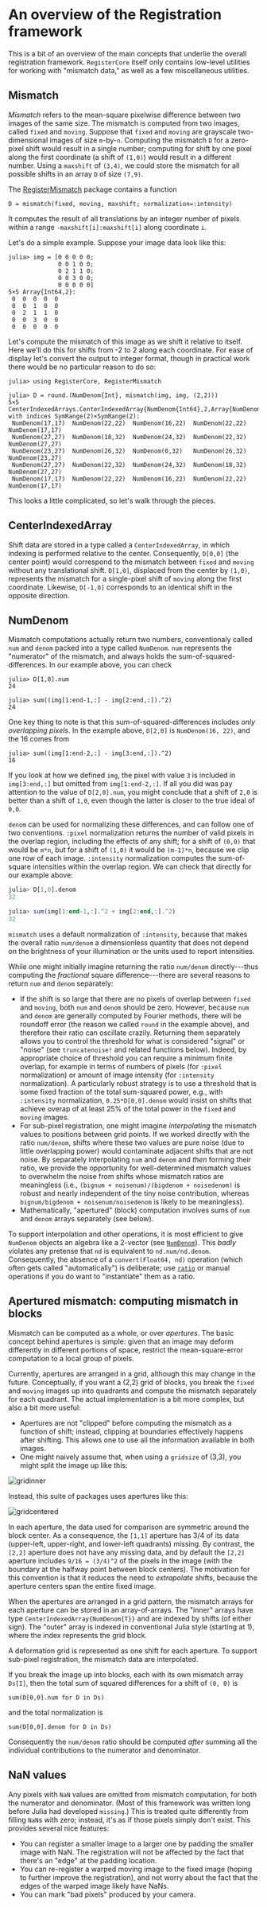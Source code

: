 # An overview of the Registration framework

This is a bit of an overview of the main concepts that underlie
the overall registration framework.
`RegisterCore` itself only contains low-level utilities for working with "mismatch
data," as well as a few miscellaneous utilities.

## Mismatch

*Mismatch* refers to the mean-square pixelwise difference between two
images of the same size.  The mismatch is computed from two images,
called `fixed` and `moving`.
Suppose that `fixed` and `moving` are grayscale
two-dimensional images of size `m`-by-`n`. Computing the mismatch `D`
for a zero-pixel shift would result in a single number; computing for
shift by one pixel along the first coordinate (a shift of `(1,0)`)
would result in a different number. Using a `maxshift` of `(3,4)`, we
could store the mismatch for all possible shifts in an array `D` of
size `(7,9)`.

The [RegisterMismatch](https://github.com/HolyLab/RegisterMismatch.jl)
package contains a function

    D = mismatch(fixed, moving, maxshift; normalization=:intensity)

It computes the result of all translations by an integer number of pixels within a
range `-maxshift[i]:maxshift[i]` along coordinate `i`.

Let's do a simple example. Suppose your image data look like this:

```
julia> img = [0 0 0 0 0;
              0 0 1 0 0;
              0 2 1 1 0;
              0 0 3 0 0;
              0 0 0 0 0]
5×5 Array{Int64,2}:
 0  0  0  0  0
 0  0  1  0  0
 0  2  1  1  0
 0  0  3  0  0
 0  0  0  0  0
```

Let's compute the mismatch of this image as we shift it relative to itself.
Here we'll do this for shifts from -2 to 2 along each coordinate.
For ease of display let's convert the output to integer format,
though in practical work there would be no particular reason to do so:

```
julia> using RegisterCore, RegisterMismatch

julia> D = round.(NumDenom{Int}, mismatch(img, img, (2,2)))
5×5 CenterIndexedArrays.CenterIndexedArray{NumDenom{Int64},2,Array{NumDenom{Int64},2}} with indices SymRange(2)×SymRange(2):
 NumDenom(17,17)  NumDenom(22,22)  NumDenom(16,22)  NumDenom(22,22)  NumDenom(17,17)
 NumDenom(27,27)  NumDenom(18,32)  NumDenom(24,32)  NumDenom(22,32)  NumDenom(27,27)
 NumDenom(23,27)  NumDenom(26,32)  NumDenom(0,32)   NumDenom(26,32)  NumDenom(23,27)
 NumDenom(27,27)  NumDenom(22,32)  NumDenom(24,32)  NumDenom(18,32)  NumDenom(27,27)
 NumDenom(17,17)  NumDenom(22,22)  NumDenom(16,22)  NumDenom(22,22)  NumDenom(17,17)
```

This looks a little complicated, so let's walk through the pieces.

## CenterIndexedArray

Shift data are stored in a type called a `CenterIndexedArray`, in
which indexing is performed relative to the center.  Consequently,
`D[0,0]` (the center point) would correspond to the mismatch between `fixed` and `moving`
without any translational shift.
`D[1,0]`, displaced from the center by `(1,0)`, represents the
mismatch for a single-pixel shift of `moving` along the first
coordinate. Likewise, `D[-1,0]`
corresponds to an identical shift in the opposite direction.

## NumDenom

Mismatch computations actually return two numbers, conventionaly
called `num` and `denom` packed into a type called `NumDenom`.
`num` represents the "numerator" of the mismatch,
and always holds the sum-of-squared-differences.  In our example above,
you can check

```
julia> D[1,0].num
24

julia> sum((img[1:end-1,:] - img[2:end,:]).^2)
24
```

One key thing to note is that this sum-of-squared-differences
includes  *only overlapping pixels*.
In the example above, `D[2,0]` is `NumDenom(16, 22)`, and the 16
comes from

```
julia> sum((img[1:end-2,:] - img[3:end,:]).^2)
16
```
If you look at how we defined `img`, the pixel with value `3` is included in `img[3:end,:]` but omitted
from `img[1:end-2,:]`. If all you did was pay attention to the value of `D[2,0].num`, you might conclude
that a shift of `2,0` is better than a shift of `1,0`, even though the latter
is closer to the true ideal of `0,0`.

`denom` can be used for normalizing these differences,
and can follow one of two conventions. `:pixel`
normalization returns the number of valid pixels in the overlap
region, including the effects of any shift; for a shift of `(0,0)`
that would be `m*n`, but for a shift of `(1,0)` it would be `(m-1)*n`,
because we clip one row of each image.  `:intensity` normalization
computes the sum-of-square intensities within the overlap region. We can check
that directly for our example above:

```julia
julia> D[1,0].denom
32

julia> sum(img[1:end-1,:].^2 + img[2:end,:].^2)
32
```

`mismatch` uses a default normalization of `:intensity`, because that makes the
overall ratio `num/denom` a dimensionless quantity that does
not depend on the brightness of your illumination or the units used to report intensities.

While one might initially imagine returning the ratio `num/denom`
directly---thus computing the *fractional* square difference---there are several reasons to
return `num` and `denom` separately:

- If the shift is so large that there are no pixels of overlap between
  `fixed` and `moving`, both `num` and `denom` should be zero.
  However, because `num` and `denom` are generally computed by Fourier methods,
  there will be roundoff error (the reason we called `round` in the example above),
  and therefore their ratio can oscillate crazily.
  Returning them separately allows you
  to control the threshold for what is considered "signal" or "noise"
  (see `truncatenoise!` and related functions below). Indeed, by
  appropriate choice of threshold you can require a minimum finite
  overlap, for example in terms of numbers of pixels (for `:pixel`
  normalization) or amount of image intensity (for `:intensity`
  normalization). A particularly robust strategy is to use a threshold
  that is some fixed fraction of the total sum-squared power, e.g.,
  with `:intensity` normalization, `0.25*D[0,0].denom` would insist on shifts that
  achieve overap of at least 25% of the total power in the `fixed` and `moving` images.
- For sub-pixel registration, one might imagine *interpolating*
  the mismatch values to positions between grid points.  If we worked
  directly with the ratio `num/denom`, shifts where these two values
  are pure noise (due to little overlapping power) would contaminate
  adjacent shifts that are not noise.  By separately interpolating `num`
  and `denom` and *then* forming their ratio, we provide the opportunity
  for well-determined mismatch values to overwhelm the noise from
  shifts whose mismatch ratios are meaningless (i.e., `(bignum + noisenum)/(bigdenom + noisedenom)` is
  robust and nearly independent of the tiny noise contribution,
  whereas `bignum/bigdenom + noisenum/noisedenom` is likely to be meaningless).
- Mathematically, "apertured" (block) computation involves sums of `num`
  and `denom` arrays separately (see below).

To support interpolation and other operations, it is most efficient to give
`NumDenom` objects an algebra like a 2-vector (see [`NumDenom`](@ref)).
This *badly* violates any pretense that `nd` is equivalent to `nd.num/nd.denom`.
Consequently, the absence of a `convert(Float64, nd)` operation (which often gets called
"automatically") is deliberate;
use [`ratio`](@ref) or manual operations if you do want to "instantiate" them as a ratio.

## Apertured mismatch: computing mismatch in blocks

Mismatch can be computed as a whole, or over *apertures*. The basic
concept behind apertures is simple: given that an image may deform
differently in different portions of space, restrict the
mean-square-error computation to a local group of pixels.

Currently, apertures are arranged in a grid, although this may change
in the future.  Conceptually, if you want a (2,2) grid of blocks, you
break the `fixed` and `moving` images up into quadrants and compute
the mismatch separately for each quadrant. The actual implementation
is a bit more complex, but also a bit more useful:

- Apertures are not "clipped" before computing the mismatch as a function
  of shift; instead, clipping at boundaries effectively happens
  after shifting. This allows one to use all the information available
  in both images.
- One might naively assume that, when using a `gridsize` of (3,3),
  you might split the image up like this:

![gridinner](gridinner.png)

Instead, this suite of packages uses apertures like this:

![gridcentered](gridcenter.png)


In each aperture, the data used for comparison are symmetric around the
block center. As a consequence, the `[1,1]` aperture has 3/4 of its data
(upper-left, upper-right, and lower-left quadrants) missing. By
contrast, the `[2,2]` aperture does not have any missing data, and by
default the `[2,2]` aperture includes `9/16 = (3/4)^2` of the pixels in
the image (with the boundary at the halfway point between block
centers). The motivation for this convention is that it reduces the
need to *extrapolate* shifts, because the aperture centers span the
entire fixed image.

When the apertures are arranged in a grid pattern, the mismatch arrays
for each aperture can be stored in an array-of-arrays.  The "inner"
arrays have type `CenterIndexedArray{NumDenom{T}}` and are indexed by
shifts (of either sign).  The "outer" array is indexed in conventional
Julia style (starting at 1), where the index represents the grid block.

A deformation grid is represented as one shift for each aperture.
To support sub-pixel registration, the mismatch data are interpolated.

If you break the image up into blocks, each with its own mismatch array `Ds[I]`,
then the total sum of squared differences for a shift of `(0, 0)` is

```
sum(D[0,0].num for D in Ds)
```

and the total normalization is

```
sum(D[0,0].denom for D in Ds)
```
Consequently the `num/denom` ratio should be computed *after* summing all the individual contributions
to the numerator and denominator.

## NaN values

Any pixels with `NaN` values are omitted from mismatch computation,
for both the numerator and denominator. (Most of this framework was written long before
Julia had developed `missing`.)
This is treated quite differently from filling
`NaN`s with zero; instead, it's as if those pixels simply don't
exist. This provides several nice features:

- You can register a smaller image to a larger one by padding the
  smaller image with NaN. The registration will not be affected by the
  fact that there's an "edge" at the padding location.
- You can re-register a warped moving image to the fixed image (hoping
  to further improve the registration), and not worry about the fact
  that the edges of the warped image likely have NaNs.
- You can mark "bad pixels" produced by your camera.
